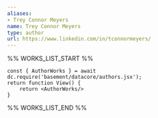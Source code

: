 ```yaml
---
aliases:
- Trey Connor Meyers
name: Trey Connor Meyers
type: author
url: https://www.linkedin.com/in/tconnormeyers/
---
```



%% WORKS_LIST_START %%

```datacorejsx
const { AuthorWorks } = await dc.require('basement/datacore/authors.jsx');
return function View() {
    return <AuthorWorks/>
}
```
%% WORKS_LIST_END %%